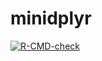 # minidplyr
<!-- badges: start -->
  [![R-CMD-check](https://github.com/alishasmhall/minidplyr/actions/workflows/R-CMD-check.yaml/badge.svg)](https://github.com/alishasmhall/minidplyr/actions/workflows/R-CMD-check.yaml)
  <!-- badges: end -->